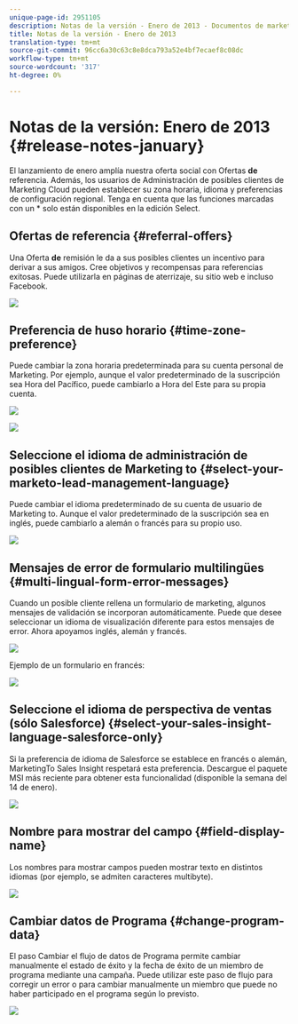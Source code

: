```yaml
---
unique-page-id: 2951105
description: Notas de la versión - Enero de 2013 - Documentos de marketing - Documentación del producto
title: Notas de la versión - Enero de 2013
translation-type: tm+mt
source-git-commit: 96cc6a30c63c8e8dca793a52e4bf7ecaef8c08dc
workflow-type: tm+mt
source-wordcount: '317'
ht-degree: 0%

---
```



# Notas de la versión: Enero de 2013 {#release-notes-january}

El lanzamiento de enero amplía nuestra oferta social con Ofertas **de** referencia. Además, los usuarios de Administración de posibles clientes de Marketing Cloud pueden establecer su zona horaria, idioma y preferencias de configuración regional. Tenga en cuenta que las funciones marcadas con un * solo están disponibles en la edición Select.

## Ofertas de referencia {#referral-offers}

Una Oferta **de** remisión le da a sus posibles clientes un incentivo para derivar a sus amigos. Cree objetivos y recompensas para referencias exitosas. Puede utilizarla en páginas de aterrizaje, su sitio web e incluso Facebook.

![](assets/image2014-9-22-15-3a20-3a13.png)

## Preferencia de huso horario {#time-zone-preference}

Puede cambiar la zona horaria predeterminada para su cuenta personal de Marketing. Por ejemplo, aunque el valor predeterminado de la suscripción sea Hora del Pacífico, puede cambiarlo a Hora del Este para su propia cuenta.

![](assets/image2014-9-22-15-3a20-3a41.png)

![](assets/image2014-9-22-15-3a21-3a2.png)

## Seleccione el idioma de administración de posibles clientes de Marketing to {#select-your-marketo-lead-management-language}

Puede cambiar el idioma predeterminado de su cuenta de usuario de Marketing to. Aunque el valor predeterminado de la suscripción sea en inglés, puede cambiarlo a alemán o francés para su propio uso.

![](assets/image2014-9-22-15-3a21-3a18.png)

## Mensajes de error de formulario multilingües {#multi-lingual-form-error-messages}

Cuando un posible cliente rellena un formulario de marketing, algunos mensajes de validación se incorporan automáticamente. Puede que desee seleccionar un idioma de visualización diferente para estos mensajes de error. Ahora apoyamos inglés, alemán y francés.

![](assets/image2014-9-22-15-3a21-3a33.png)

Ejemplo de un formulario en francés:

![](assets/image2014-9-22-15-3a22-3a2.png)

## Seleccione el idioma de perspectiva de ventas (sólo Salesforce) {#select-your-sales-insight-language-salesforce-only}

Si la preferencia de idioma de Salesforce se establece en francés o alemán, MarketingTo Sales Insight respetará esta preferencia. Descargue el paquete MSI más reciente para obtener esta funcionalidad (disponible la semana del 14 de enero).

![](assets/image2014-9-22-15-3a22-3a31.png)

## Nombre para mostrar del campo {#field-display-name}

Los nombres para mostrar campos pueden mostrar texto en distintos idiomas (por ejemplo, se admiten caracteres multibyte).

![](assets/image2014-9-22-15-3a22-3a56.png)

## Cambiar datos de Programa {#change-program-data}

El paso Cambiar el flujo de datos de Programa permite cambiar manualmente el estado de éxito y la fecha de éxito de un miembro de programa mediante una campaña. Puede utilizar este paso de flujo para corregir un error o para cambiar manualmente un miembro que puede no haber participado en el programa según lo previsto.

![](assets/image2014-9-22-15-3a23-3a23.png)

